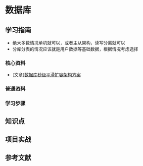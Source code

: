 # 数据库

## 学习指南

* 绝大多数情况单机就可以，或者主从架构，读写分离就可以
* 分库分表的情况应该就是用户数据等基础数据，根据情况考虑选择

### 核心资料

* [文章][数据库秒级平滑扩容架构方案](https://cloud.tencent.com/developer/article/1048650)

### 普通资料

### 学习步骤

## 知识点

## 项目实战

## 参考文献
